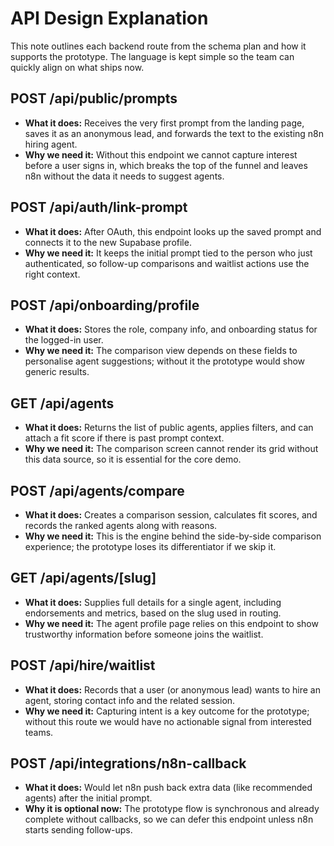 # API Design Explanation

This note outlines each backend route from the schema plan and how it supports the prototype. The language is kept simple so the team can quickly align on what ships now.

## POST /api/public/prompts
- **What it does:** Receives the very first prompt from the landing page, saves it as an anonymous lead, and forwards the text to the existing n8n hiring agent.
- **Why we need it:** Without this endpoint we cannot capture interest before a user signs in, which breaks the top of the funnel and leaves n8n without the data it needs to suggest agents.

## POST /api/auth/link-prompt
- **What it does:** After OAuth, this endpoint looks up the saved prompt and connects it to the new Supabase profile.
- **Why we need it:** It keeps the initial prompt tied to the person who just authenticated, so follow-up comparisons and waitlist actions use the right context.

## POST /api/onboarding/profile
- **What it does:** Stores the role, company info, and onboarding status for the logged-in user.
- **Why we need it:** The comparison view depends on these fields to personalise agent suggestions; without it the prototype would show generic results.

## GET /api/agents
- **What it does:** Returns the list of public agents, applies filters, and can attach a fit score if there is past prompt context.
- **Why we need it:** The comparison screen cannot render its grid without this data source, so it is essential for the core demo.

## POST /api/agents/compare
- **What it does:** Creates a comparison session, calculates fit scores, and records the ranked agents along with reasons.
- **Why we need it:** This is the engine behind the side-by-side comparison experience; the prototype loses its differentiator if we skip it.

## GET /api/agents/[slug]
- **What it does:** Supplies full details for a single agent, including endorsements and metrics, based on the slug used in routing.
- **Why we need it:** The agent profile page relies on this endpoint to show trustworthy information before someone joins the waitlist.

## POST /api/hire/waitlist
- **What it does:** Records that a user (or anonymous lead) wants to hire an agent, storing contact info and the related session.
- **Why we need it:** Capturing intent is a key outcome for the prototype; without this route we would have no actionable signal from interested teams.

## POST /api/integrations/n8n-callback
- **What it does:** Would let n8n push back extra data (like recommended agents) after the initial prompt.
- **Why it is optional now:** The prototype flow is synchronous and already complete without callbacks, so we can defer this endpoint unless n8n starts sending follow-ups.
